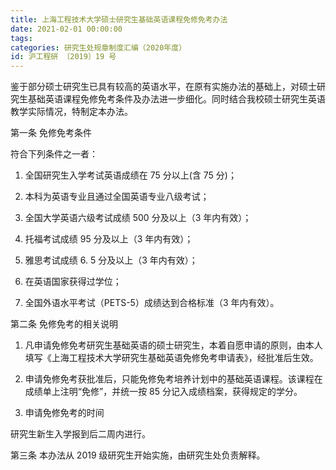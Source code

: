 ```yaml
---
title: 上海工程技术大学硕士研究生基础英语课程免修免考办法
date: 2021-02-01 00:00:00
tags: 
categories: 研究生处规章制度汇编（2020年度）
id: 沪工程研 〔2019〕19 号
---
```


鉴于部分硕士研究生已具有较高的英语水平，在原有实施办法的基础上，对硕士研究生基础英语课程免修免考条件及办法进一步细化。同时结合我校硕士研究生英语教学实际情况，特制定本办法。

第一条 免修免考条件

符合下列条件之一者：

1. 全国研究生入学考试英语成绩在 75 分以上(含 75 分)；

2. 本科为英语专业且通过全国英语专业八级考试；

3. 全国大学英语六级考试成绩 500 分及以上（3 年内有效）；

4. 托福考试成绩 95 分及以上（3 年内有效）；

5. 雅思考试成绩 6. 5 分及以上（3 年内有效）；

6. 在英语国家获得过学位；

7. 全国外语水平考试（PETS-5）成绩达到合格标准（3 年内有效）。

第二条 免修免考的相关说明

1. 凡申请免修免考研究生基础英语的硕士研究生，本着自愿申请的原则，由本人填写《上海工程技术大学研究生基础英语免修免考申请表》，经批准后生效。

2. 申请免修免考获批准后，只能免修免考培养计划中的基础英语课程。该课程在成绩单上注明“免修”，并统一按 85 分记入成绩档案，获得规定的学分。

3. 申请免修免考的时间

研究生新生入学报到后二周内进行。

第三条 本办法从 2019 级研究生开始实施，由研究生处负责解释。
